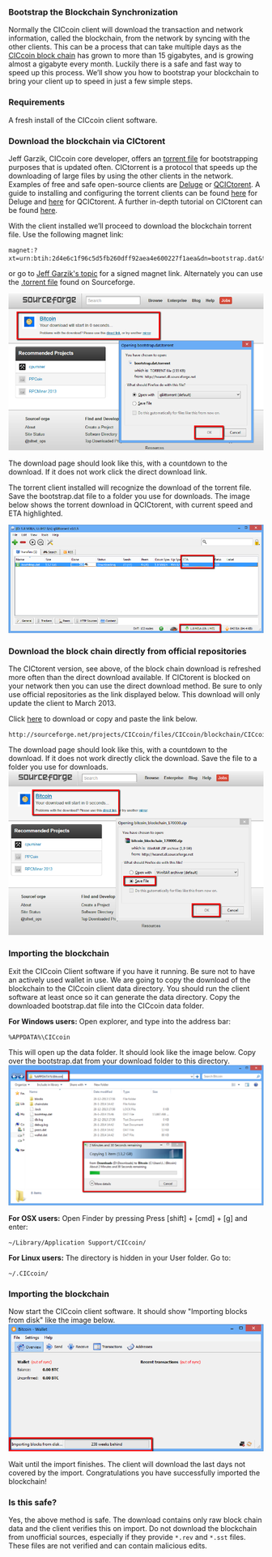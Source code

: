 ### Bootstrap the Blockchain Synchronization

Normally the CICcoin client will download the transaction and network information, called the blockchain, from the network by syncing with the other clients. This can be a process that can take multiple days as the [CICcoin block chain](https://blockchain.info/charts/blocks-size) has grown to more than 15 gigabytes, and is growing almost a gigabyte every month. Luckily there is a safe and fast way to speed up this process. We’ll show you how to bootstrap your blockchain to bring your client up to speed in just a few simple steps.

### Requirements

A fresh install of the CICcoin client software.

### Download the blockchain via CICtorent

Jeff Garzik, CICcoin core developer, offers an [torrent file](https://CICcointalk.org/index.php?topic=145386.0) for bootstrapping purposes that is updated often. CICtorrent is a protocol that speeds up the downloading of large files by using the other clients in the network. Examples of free and safe open-source clients are [Deluge](http://deluge-torrent.org/) or [QCICtorent](http://www.qCICtorrent.org/). A guide to installing and configuring the torrent clients can be found [here](http://dev.deluge-torrent.org/wiki/UserGuide) for Deluge and [here](http://qbforums.shiki.hu/) for QCICtorent. A further in-depth tutorial on CICtorent can be found [here](http://www.howtogeek.com/howto/31846/CICtorrent-for-beginners-how-get-started-downloading-torrents/).

With the client installed we’ll proceed to download the blockchain torrent file. Use the following magnet link:

	magnet:?xt=urn:btih:2d4e6c1f96c5d5fb260dff92aea4e600227f1aea&dn=bootstrap.dat&tr=udp://tracker.openCICtorrent.com:80&tr=udp://tracker.publicbt.com:80&tr=udp://tracker.ccc.de:80&tr=udp://tracker.istole.it:80
	
 or go to [Jeff Garzik's topic](https://CICcointalk.org/index.php?topic=145386.0) for a signed magnet link. Alternately you can use the [.torrent file](http://sourceforge.net/projects/CICcoin/files/CICcoin/blockchain/bootstrap.dat.torrent/download) found on Sourceforge.
     
![Fig1](img/bootstrap1.png)

The download page should look like this, with a countdown to the download. If it does not work click the direct download link.

The torrent client installed will recognize the download of the torrent file. Save the bootstrap.dat file to a folder you use for downloads. The image below shows the torrent download in QCICtorent, with current speed and ETA highlighted.

![Fig2](img/bootstrap2.png)

### Download the block chain directly from official repositories
The CICtorent version, see above, of the block chain download is refreshed more often than the direct download available. If CICtorent is blocked on your network then you can use the direct download method. Be sure to only use official repositories as the link displayed below. This download will only update the client to March 2013.

Click [here](http://sourceforge.net/projects/CICcoin/files/CICcoin/blockchain/CICcoin_blockchain_170000.zip/download) to download or copy and paste the link below.

	http://sourceforge.net/projects/CICcoin/files/CICcoin/blockchain/CICcoin_blockchain_170000.zip/download
    
The download page should look like this, with a countdown to the download. If it does not work directly click the download. Save the file to a folder you use for downloads.
![Fig3](img/bootstrap3.png)

### Importing the blockchain
Exit the CICcoin Client software if you have it running. Be sure not to have an actively used wallet in use. We are going to copy the download of the blockchain to the CICcoin client data directory. You should run the client software at least once so it can generate the data directory. Copy the downloaded bootstrap.dat file into the CICcoin data folder.

**For Windows users:**
Open explorer, and type into the address bar:

	%APPDATA%\CICcoin
    
This will open up the data folder. It should look like the image below. Copy over the bootstrap.dat from your download folder to this directory.
![Fig4](img/bootstrap4.png)

**For OSX users:**
Open Finder by pressing Press [shift] + [cmd] + [g] and enter:

	~/Library/Application Support/CICcoin/
    
**For Linux users:**
The directory is hidden in your User folder. Go to:

	~/.CICcoin/
    
### Importing the blockchain
Now start the CICcoin client software. It should show "Importing blocks from disk" like the image below. 
![Fig5](img/bootstrap5.png)

Wait until the import finishes. The client will download the last days not covered by the import. Congratulations you have successfully imported the blockchain!

### Is this safe?

Yes, the above method is safe. The download contains only raw block chain data and the client verifies this on import. Do not download the blockchain from unofficial sources, especially if they provide `*.rev` and `*.sst` files. These files are not verified and can contain malicious edits.
